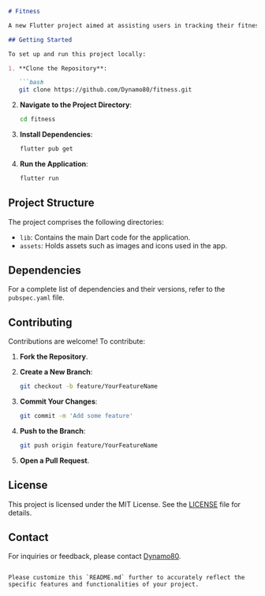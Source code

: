 ```markdown
# Fitness

A new Flutter project aimed at assisting users in tracking their fitness activities.

## Getting Started

To set up and run this project locally:

1. **Clone the Repository**:

   ```bash
   git clone https://github.com/Dynamo80/fitness.git
   ```

2. **Navigate to the Project Directory**:

   ```bash
   cd fitness
   ```

3. **Install Dependencies**:

   ```bash
   flutter pub get
   ```

4. **Run the Application**:

   ```bash
   flutter run
   ```


## Project Structure

The project comprises the following directories:

- `lib`: Contains the main Dart code for the application.
- `assets`: Holds assets such as images and icons used in the app.

## Dependencies


For a complete list of dependencies and their versions, refer to the `pubspec.yaml` file.

## Contributing

Contributions are welcome! To contribute:

1. **Fork the Repository**.
2. **Create a New Branch**:

   ```bash
   git checkout -b feature/YourFeatureName
   ```

3. **Commit Your Changes**:

   ```bash
   git commit -m 'Add some feature'
   ```

4. **Push to the Branch**:

   ```bash
   git push origin feature/YourFeatureName
   ```

5. **Open a Pull Request**.

## License

This project is licensed under the MIT License. See the [LICENSE](LICENSE) file for details.

## Contact

For inquiries or feedback, please contact [Dynamo80](https://github.com/Dynamo80).
```

Please customize this `README.md` further to accurately reflect the specific features and functionalities of your project. 
